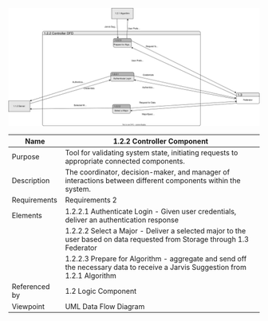 ![Controller Component](TeamTwoFiles/SimpleController_DFD.drawio.svg)

| Name | 1.2.2 Controller Component  |
| ----------- | ----------- |
| Purpose | Tool for validating system state, initiating requests to appropriate connected components.  |
| Description | The coordinator, decision-maker, and manager of interactions between different components within the system.  |
| Requirements | Requirements 2 |
| Elements | 1.2.2.1 Authenticate Login - Given user credentials, deliver an authentication response | 
| | 1.2.2.2 Select a Major - Deliver a selected major to the user based on data requested from Storage through 1.3 Federator|
| | 1.2.2.3 Prepare for Algorithm - aggregate and send off the necessary data to receive a Jarvis Suggestion from 1.2.1 Algorithm|
| Referenced by | 1.2 Logic Component   |
| Viewpoint | UML Data Flow Diagram |
